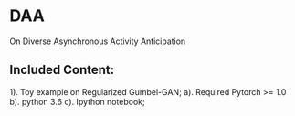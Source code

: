 # DAA
On Diverse Asynchronous Activity Anticipation

## Included Content:
1). Toy example on Regularized Gumbel-GAN;
    a). Required Pytorch >= 1.0
    b). python 3.6
    c). Ipython notebook;

